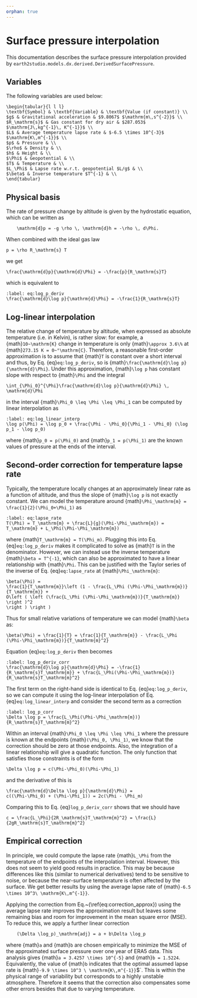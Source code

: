 ```yaml
---
orphan: true
---
```


# Surface pressure interpolation

This documentation describes the surface pressure interpolation provided by `earth2studio.models.dx.derived.DerivedSurfacePressure`.

## Variables

The following variables are used below:

```{math}
\begin{tabular}{l l l}
\textbf{Symbol} & \textbf{Variable} & \textbf{Value (if constant)} \\
$g$ & Gravitational acceleration & $9.8067$ $\mathrm{m\,s^{-2}}$ \\
$R_\mathrm{s}$ & Gas constant for dry air & $287.053$ $\mathrm{J\,kg^{-1}\, K^{-1}}$ \\
$L$ & Average temperature lapse rate & $-6.5 \times 10^{-3}$ $\mathrm{K\,m^{-1}}$ \\
$p$ & Pressure & \\
$\rho$ & Density & \\
$h$ & Height & \\
$\Phi$ & Geopotential & \\
$T$ & Temperature & \\
$L_\Phi$ & Lapse rate w.r.t. geopotential $L/g$ & \\
$\beta$ & Inverse temperature $T^{-1} & \\
\end{tabular}
```

## Physical basis

The rate of pressure change by altitude is given by the hydrostatic equation, which can be written as

```{math}
    \mathrm{d}p = -g \rho \, \mathrm{d}h = -\rho \, d\Phi.
```

When combined with the ideal gas law

```{math}
p = \rho R_\mathrm{s} T
```

we get

```{math}
\frac{\mathrm{d}p}{\mathrm{d}\Phi} = -\frac{p}{R_\mathrm{s}T}
```

which is equivalent to

```{math}
:label: eq:log_p_deriv
\frac{\mathrm{d}\log p}{\mathrm{d}\Phi} = -\frac{1}{R_\mathrm{s}T}
```

## Log-linear interpolation

The relative change of temperature by altitude, when expressed as absolute temperature
(i.e. in Kelvin), is rather slow: for example, a {math}`10~\mathrm{K}` change in
temperature is only {math}`\approx 3.6\%` at {math}`273.15 K = 0~°\mathrm{C}`.
Therefore, a reasonable first-order approximation is to assume that {math}`T` is
constant over a short interval and thus, by Eq. {eq}`eq:log_p_deriv`, so is
{math}`\frac{\mathrm{d}\log p}{\mathrm{d}\Phi}`. Under this approximation, {math}`\log
p` has constant slope with respect to {math}`\Phi` and the integral

```{math}
\int_{\Phi_0}^{\Phi}\frac{\mathrm{d}\log p}{\mathrm{d}\Phi} \, \mathrm{d}\Phi
```

in the interval {math}`\Phi_0 \leq \Phi \leq \Phi_1` can be computed by linear interpolation as

```{math}
:label: eq:log_linear_interp
\log p(\Phi) = \log p_0 + \frac{\Phi - \Phi_0}{\Phi_1 - \Phi_0} (\log p_1 - \log p_0)
```

where {math}`p_0 = p(\Phi_0)` and {math}`p_1 = p(\Phi_1)` are the known values of
pressure at the ends of the interval.

## Second-order correction for temperature lapse rate

Typically, the temperature locally changes at an approximately linear rate as a function
of altitude, and thus the slope of {math}`\log p` is not exactly constant. We can model
the temperature around {math}`\Phi_\mathrm{m} = \frac{1}{2}(\Phi_0+\Phi_1)` as

```{math}
:label: eq:lapse_rate
T(\Phi) = T_\mathrm{m} + \frac{L}{g}(\Phi-\Phi_\mathrm{m}) = T_\mathrm{m} + L_\Phi(\Phi-\Phi_\mathrm{m})
```

where {math}`T_\mathrm{m} = T(\Phi_m)`. Plugging this into Eq. {eq}`eq:log_p_deriv`
makes it complicated to solve as {math}`T` is in the denominator. However, we can
instead use the inverse temperature {math}`\beta = T^{-1}`, which can also be
approximated to have a linear relationship with {math}`\Phi`. This can be justified with
the Taylor series of the inverse of Eq. {eq}`eq:lapse_rate` at {math}`\Phi_\mathrm{m}`:

```{math}
\beta(\Phi) =
\frac{1}{T_\mathrm{m}}\left (1 - \frac{L_\Phi (\Phi-\Phi_\mathrm{m})}{T_\mathrm{m}} +
O\left ( \left (\frac{L_\Phi (\Phi-\Phi_\mathrm{m})}{T_\mathrm{m}} \right )^2
\right ) \right )
```

Thus for small relative variations of temperature we can model {math}`\beta` as:

```{math}
\beta(\Phi) = \frac{1}{T} = \frac{1}{T_\mathrm{m}} - \frac{L_\Phi (\Phi-\Phi_\mathrm{m})}{T_\mathrm{m}^2}
```

Equation {eq}`eq:log_p_deriv` then becomes

```{math}
:label: log_p_deriv_corr
\frac{\mathrm{d}\log p}{\mathrm{d}\Phi} = -\frac{1}{R_\mathrm{s}T_\mathrm{m}} + \frac{L_\Phi(\Phi-\Phi_\mathrm{m})}{R_\mathrm{s}T_\mathrm{m}^2}
```

The first term on the right-hand side is identical to Eq. {eq}`eq:log_p_deriv`, so we
can compute it using the log-linear interpolation of Eq. {eq}`eq:log_linear_interp` and
consider the second term as a correction

```{math}
:label: log_p_corr
\Delta \log p = \frac{L_\Phi(\Phi-\Phi_\mathrm{m})}{R_\mathrm{s}T_\mathrm{m}^2}
```

Within an interval {math}`\Phi_0 \leq \Phi \leq \Phi_1` where the pressure is known at
the endpoints {math}`(\Phi_0, \Phi_1)`, we know that the correction should be zero at
those endpoints. Also, the integration of a linear relationship will give a quadratic
function. The only function that satisfies those constraints is of the form

```{math}
\Delta \log p = c(\Phi-\Phi_0)(\Phi-\Phi_1)
```

and the derivative of this is

```{math}
\frac{\mathrm{d}\Delta \log p}{\mathrm{d}\Phi} =
c((\Phi-\Phi_0) + (\Phi-\Phi_1)) = 2c(\Phi - \Phi_m)
```

Comparing this to Eq. {eq}`log_p_deriv_corr` shows that we should have

```{math}
c = \frac{L_\Phi}{2R_\mathrm{s}T_\mathrm{m}^2} = \frac{L}{2gR_\mathrm{s}T_\mathrm{m}^2}
```

## Empirical correction

In principle, we could compute the lapse rate {math}`L_\Phi` from the temperature of the
endpoints of the interpolation interval. However, this does not seem to yield good
results in practice. This may be because differences like this (similar to numerical
derivatives) tend to be sensitive to noise, or because the near-surface temperature is
often affected by the surface. We get better results by using the average lapse rate of
{math}`-6.5 \times 10^3\ \mathrm{K\,m^{-1}}`.

Applying the correction from Eq.~(\ref{eq:correction_approx}) using the average lapse
rate improves the approximation result but leaves some remaining bias and room for
improvement in the mean square error (MSE). To reduce this, we apply a further linear
correction

```{math}
    (\Delta \log_p)_\mathrm{adj} = a + b\Delta \log_p
```

where {math}`a` and {math}`b` are chosen empirically to minimize the MSE of the
approximated surface pressure over one year of ERA5 data. This analysis gives {math}`a =
3.4257 \times 10^{-5}` and {math}`b = 1.5224`. Equivalently, the value of {math}`b`
indicates that the optimal assumed lapse rate is {math}`-9.9 \times 10^3 \
\mathrm{K\,m^{-1}}`$`. This is within the physical range of variability but corresponds
to a highly unstable atmosphere. Therefore it seems that the correction also compensates
some other errors besides that due to varying temperature.
